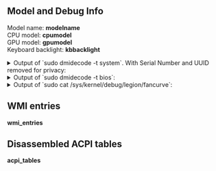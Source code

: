 ## **Model and Debug Info**

Model name:         **modelname**\
CPU model:          **cpumodel**\
GPU model:          **gpumodel**\
Keyboard backlight: **kbbacklight**

<details>
<summary>
Output of `sudo dmidecode -t system`. With Serial Number and UUID removed for privacy:
</summary>

```text
sysinfo
```
</details>
<details>
<summary>
Output of `sudo dmidecode -t bios`:
</summary>

```text
biosinfo
```
</details>
<details>
<summary>
Output of `sudo cat /sys/kernel/debug/legion/fancurve`:
</summary>

```text
fancurves
```
</details>

## **WMI entries**
**wmi_entries**

## **Disassembled ACPI tables**
**acpi_tables**

